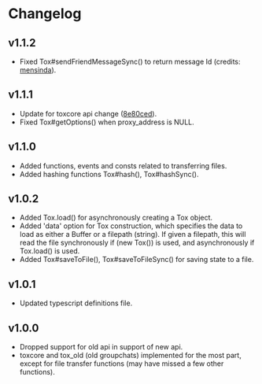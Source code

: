 Changelog
=========

v1.1.2
------
- Fixed Tox#sendFriendMessageSync() to return message Id (credits: [mensinda]).

v1.1.1
------
- Update for toxcore api change ([8e80ced](https://github.com/irungentoo/toxcore/commit/8e80ced)).
- Fixed Tox#getOptions() when proxy_address is NULL.

v1.1.0
------
- Added functions, events and consts related to transferring files.
- Added hashing functions Tox#hash(), Tox#hashSync().

v1.0.2
------
- Added Tox.load() for asynchronously creating a Tox object.
- Added 'data' option for Tox construction, which specifies the data to load
  as either a Buffer or a filepath (string). If given a filepath, this will
  read the file synchronously if (new Tox()) is used, and asynchronously if
  Tox.load() is used.
- Added Tox#saveToFile(), Tox#saveToFileSync() for saving state to a file.

v1.0.1
------
- Updated typescript definitions file.

v1.0.0
------
- Dropped support for old api in support of new api.
- toxcore and tox_old (old groupchats) implemented for the most part, except
  for file transfer functions (may have missed a few other functions).

[Arvius]:https://github.com/Arvius
[mensinda]:https://github.com/mensinda
